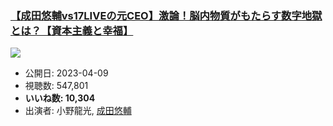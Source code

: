 ### [【成田悠輔vs17LIVEの元CEO】激論！脳内物質がもたらす数字地獄とは？【資本主義と幸福】](https://www.youtube.com/watch?v=fxJfGYo9DVw)
[![](https://img.youtube.com/vi/fxJfGYo9DVw/sddefault.jpg)](https://www.youtube.com/watch?v=fxJfGYo9DVw)
-   公開日: 2023-04-09
-   視聴数: 547,801
-   **いいね数: 10,304**
-   出演者: 小野龍光, [成田悠輔](/rehacq_fan/people/成田悠輔 "wikilink")
